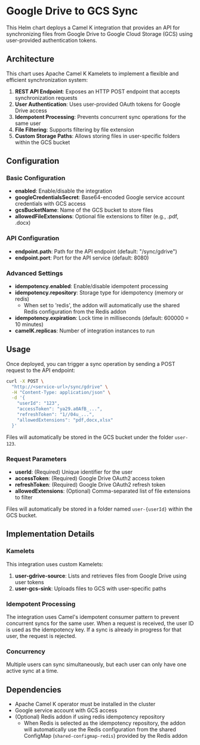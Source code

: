 # Google Drive to GCS Sync

This Helm chart deploys a Camel K integration that provides an API for synchronizing files from Google Drive to Google Cloud Storage (GCS) using user-provided authentication tokens.

## Architecture

This chart uses Apache Camel K Kamelets to implement a flexible and efficient synchronization system:

1. **REST API Endpoint**: Exposes an HTTP POST endpoint that accepts synchronization requests
2. **User Authentication**: Uses user-provided OAuth tokens for Google Drive access
3. **Idempotent Processing**: Prevents concurrent sync operations for the same user
4. **File Filtering**: Supports filtering by file extension
5. **Custom Storage Paths**: Allows storing files in user-specific folders within the GCS bucket

## Configuration

### Basic Configuration

- **enabled**: Enable/disable the integration
- **googleCredentialsSecret**: Base64-encoded Google service account credentials with GCS access
- **gcsBucketName**: Name of the GCS bucket to store files
- **allowedFileExtensions**: Optional file extensions to filter (e.g., .pdf, .docx)

### API Configuration

- **endpoint.path**: Path for the API endpoint (default: "/sync/gdrive")
- **endpoint.port**: Port for the API service (default: 8080)

### Advanced Settings

- **idempotency.enabled**: Enable/disable idempotent processing
- **idempotency.repository**: Storage type for idempotency (memory or redis)
  - When set to 'redis', the addon will automatically use the shared Redis configuration from the Redis addon
- **idempotency.expiration**: Lock time in milliseconds (default: 600000 = 10 minutes)
- **camelK.replicas**: Number of integration instances to run

## Usage

Once deployed, you can trigger a sync operation by sending a POST request to the API endpoint:

```bash
curl -X POST \
  "http://<service-url>/sync/gdrive" \
  -H "Content-Type: application/json" \
  -d '{
    "userId": "123",
    "accessToken": "ya29.a0AfB_...",
    "refreshToken": "1//04u_...",
    "allowedExtensions": "pdf,docx,xlsx"
  }'
```

Files will automatically be stored in the GCS bucket under the folder `user-123`.

### Request Parameters

- **userId**: (Required) Unique identifier for the user
- **accessToken**: (Required) Google Drive OAuth2 access token
- **refreshToken**: (Required) Google Drive OAuth2 refresh token
- **allowedExtensions**: (Optional) Comma-separated list of file extensions to filter

Files will automatically be stored in a folder named `user-{userId}` within the GCS bucket.

## Implementation Details

### Kamelets

This integration uses custom Kamelets:

1. **user-gdrive-source**: Lists and retrieves files from Google Drive using user tokens
2. **user-gcs-sink**: Uploads files to GCS with user-specific paths

### Idempotent Processing

The integration uses Camel's idempotent consumer pattern to prevent concurrent syncs for the same user. When a request is received, the user ID is used as the idempotency key. If a sync is already in progress for that user, the request is rejected.

### Concurrency

Multiple users can sync simultaneously, but each user can only have one active sync at a time.

## Dependencies

- Apache Camel K operator must be installed in the cluster
- Google service account with GCS access
- (Optional) Redis addon if using redis idempotency repository
  - When Redis is selected as the idempotency repository, the addon will automatically use the Redis configuration from the shared ConfigMap (`shared-configmap-redis`) provided by the Redis addon
